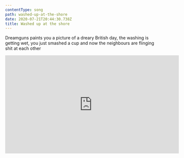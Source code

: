 ```yaml
---
contentType: song
path: washed-up-at-the-shore
date: 2020-07-21T20:44:30.738Z
title: Washed up at the shore
---
```

Dreamguns paints you a picture of a dreary British day, the washing is getting wet, you just smashed a cup and now the neighbours are flinging shit at each other

<iframe width="560" height="315" src="https://www.youtube.com/embed/SyIKXaA_Aw4" frameborder="0" allow="accelerometer; autoplay; encrypted-media; gyroscope; picture-in-picture" allowfullscreen></iframe>